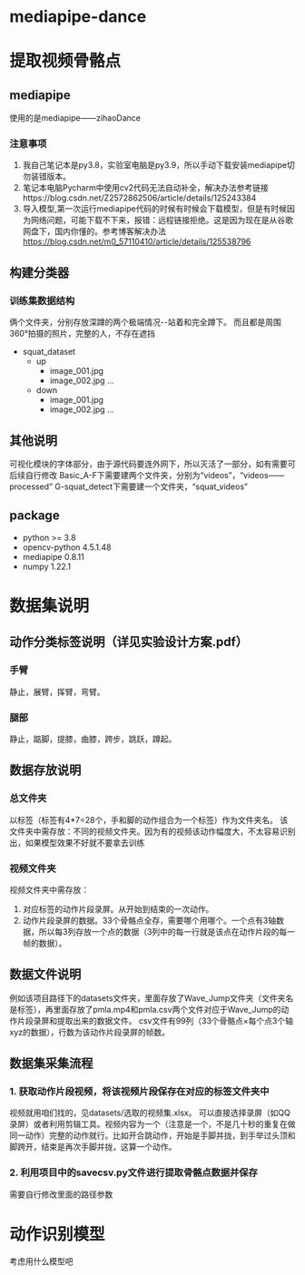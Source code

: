 # mediapipe-dance
# 提取视频骨骼点
## mediapipe
使用的是mediapipe——zihaoDance
### 注意事项
1. 我自己笔记本是py3.8，实验室电脑是py3.9，所以手动下载安装mediapipe切勿装错版本。
2. 笔记本电脑Pycharm中使用cv2代码无法自动补全，解决办法参考链接https://blog.csdn.net/Z2572862506/article/details/125243384
3. 导入模型,第一次运行mediapipe代码的时候有时候会下载模型，但是有时候因为网络问题，可能下载不下来，报错：远程链接拒绝。这是因为现在是从谷歌网盘下，国内你懂的。参考博客解决办法 https://blog.csdn.net/m0_57110410/article/details/125538796
## 构建分类器
### 训练集数据结构
俩个文件夹，分别存放深蹲的两个极端情况--站着和完全蹲下。
而且都是周围360°拍摄的照片，完整的人，不存在遮挡
* squat_dataset
    * up
        * image_001.jpg 
        * image_002.jpg 
        ...
    * down
        * image_001.jpg 
        * image_002.jpg 
        ...
## 其他说明
可视化模块的字体部分，由于源代码要连外网下，所以灭活了一部分，如有需要可后续自行修改
Basic_A-F下需要建两个文件夹，分别为“videos”，“videos——processed”
G-squat_detect下需要建一个文件夹，“squat_videos”
## package
* python               >= 3.8
* opencv-python        4.5.1.48
* mediapipe            0.8.11
* numpy                1.22.1

# 数据集说明
## 动作分类标签说明（详见实验设计方案.pdf）
### 手臂
静止，展臂，挥臂，弯臂。
### 腿部
静止，踮脚，提膝，曲膝，跨步，跳跃，蹲起。
## 数据存放说明
### 总文件夹
以标签（标签有4*7=28个，手和脚的动作组合为一个标签）作为文件夹名。
该文件夹中需存放：不同的视频文件夹。因为有的视频该动作幅度大，不太容易识别出，如果模型效果不好就不要拿去训练
### 视频文件夹
视频文件夹中需存放：
1. 对应标签的动作片段录屏。从开始到结束的一次动作。
2. 动作片段录屏的数据。33个骨骼点全存，需要哪个用哪个。一个点有3轴数据，所以每3列存放一个点的数据（3列中的每一行就是该点在动作片段的每一帧的数据）。
## 数据文件说明
例如该项目路径下的datasets文件夹，里面存放了Wave_Jump文件夹（文件夹名是标签），再里面存放了pmla.mp4和pmla.csv两个文件对应于Wave_Jump的动作片段录屏和提取出来的数据文件。
csv文件有99列（33个骨骼点×每个点3个轴xyz的数据），行数为该动作片段录屏的帧数。

## 数据集采集流程
### 1. 获取动作片段视频，将该视频片段保存在对应的标签文件夹中
视频就用咱们找的，见datasets/选取的视频集.xlsx。
可以直接选择录屏（如QQ录屏）或者利用剪辑工具。视频内容为一个（注意是一个，不是几十秒的重复在做同一动作）完整的动作就行。比如开合跳动作，开始是手脚并拢，到手举过头顶和脚跨开，结束是再次手脚并拢，这算一个动作。
### 2. 利用项目中的savecsv.py文件进行提取骨骼点数据并保存
需要自行修改里面的路径参数

# 动作识别模型
考虑用什么模型吧